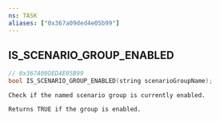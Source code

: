 ```yaml
---
ns: TASK
aliases: ["0x367a09ded4e05b99"]
---
```

## IS_SCENARIO_GROUP_ENABLED

```c
// 0x367A09DED4E05B99
bool IS_SCENARIO_GROUP_ENABLED(string scenarioGroupName);
```

```
Check if the named scenario group is currently enabled.

Returns TRUE if the group is enabled.
```
